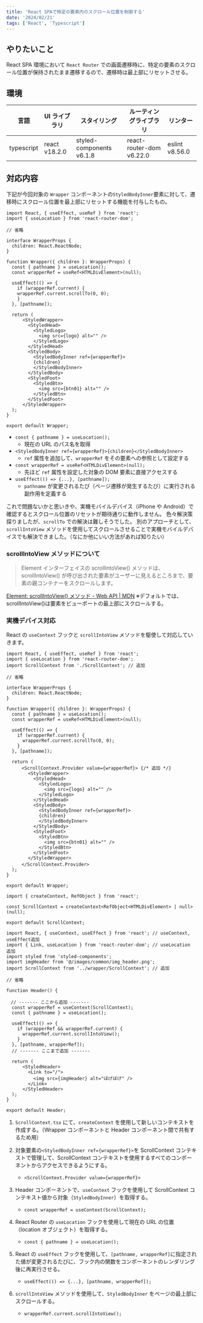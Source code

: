 ```yaml
---
title: 'React SPAで特定の要素内のスクロール位置を制御する'
date: '2024/02/21'
tags: ['React', 'Typescript']
---
```


## やりたいこと

React SPA 環境において `React Router` での画面遷移時に、特定の要素のスクロール位置が保持されたまま遷移するので、遷移時は最上部にリセットさせる。

## 環境

| 言語       | UI ライブラリ | スタイリング             | ルーティングライブラリ   | リンター       |
| ---------- | ------------- | ------------------------ | ------------------------ | -------------- |
| typescript | react v18.2.0 | styled-components v6.1.8 | react-router-dom v6.22.0 | eslint v8.56.0 |

## 対応内容

下記が今回対象の `Wrapper` コンポーネントの`StyledBodyInner`要素に対して、遷移時にスクロール位置を最上部にリセットする機能を付与したもの。

```tsx:src/components/layouts/wrapper/Wrapper.tsx
import React, { useEffect, useRef } from 'react';
import { useLocation } from 'react-router-dom';

// 省略

interface WrapperProps {
  children: React.ReactNode;
}

function Wrapper({ children }: WrapperProps) {
  const { pathname } = useLocation();
  const wrapperRef = useRef<HTMLDivElement>(null);

  useEffect(() => {
    if (wrapperRef.current) {
    wrapperRef.current.scrollTo(0, 0);
    }
  }, [pathname]);

  return (
      <StyledWrapper>
        <StyledHead>
          <StyledLogo>
            <img src={logo} alt="" />
          </StyledLogo>
        </StyledHead>
        <StyledBody>
          <StyledBodyInner ref={wrapperRef}>
          {children}
          </StyledBodyInner>
        </StyledBody>
        <StyledFoot>
          <StyledBtn>
            <img src={btn01} alt="" />
          </StyledBtn>
        </StyledFoot>
      </StyledWrapper>
  );
}

export default Wrapper;
```

- `const { pathname } = useLocation();`
  - 現在の URL のパス名を取得
- `<StyledBodyInner ref={wrapperRef}>{children}</StyledBodyInner>`
  - `ref` 属性を追加して、`wrapperRef` をその要素への参照として設定する
- `const wrapperRef = useRef<HTMLDivElement>(null);`
  - 先ほど `ref` 属性を設定した対象の DOM 要素に直接アクセスする
- `useEffect(() => {...}, [pathname]);`
  - `pathname` が変更されるたび（ページ遷移が発生するたび）に実行される副作用を定義する

これで問題ないかと思いきや、実機モバイルデバイス（iPhone や Android）で確認するとスクロール位置のリセットが期待通りに動作しません。
色々解決策探りましたが、`scrollTo` での解決は難しそうでした。
別のアプローチとして、`scrollIntoView` メソッドを使用してスクロールさせることで実機モバイルデバイスでも解決できました。（なにか他にいい方法があれば知りたい）

### scrollIntoView メソッドについて

> Element インターフェイスの scrollIntoView() メソッドは、 scrollIntoView() が呼び出された要素がユーザーに見えるところまで、要素の親コンテナーをスクロールします。

[Element: scrollIntoView() メソッド - Web API | MDN](https://developer.mozilla.org/ja/docs/Web/API/Element/scrollIntoView)
※デフォルトでは、scrollIntoView()は要素をビューポートの最上部にスクロールする。

### 実機デバイス対応

React の `useContext` フックと `scrollIntoView` メソッドを駆使して対応していきます。

```tsx:src/components/layouts/wrapper/Wrapper.tsx
import React, { useEffect, useRef } from 'react';
import { useLocation } from 'react-router-dom';
import ScrollContext from './ScrollContext'; // 追加

// 省略

interface WrapperProps {
  children: React.ReactNode;
}

function Wrapper({ children }: WrapperProps) {
  const { pathname } = useLocation();
  const wrapperRef = useRef<HTMLDivElement>(null);

  useEffect(() => {
    if (wrapperRef.current) {
      wrapperRef.current.scrollTo(0, 0);
    }
  }, [pathname]);

  return (
    　<ScrollContext.Provider value={wrapperRef}> {/* 追加 */}
        <StyledWrapper>
          <StyledHead>
            <StyledLogo>
              <img src={logo} alt="" />
            </StyledLogo>
          </StyledHead>
          <StyledBody>
            <StyledBodyInner ref={wrapperRef}>
            {children}
            </StyledBodyInner>
          </StyledBody>
          <StyledFoot>
            <StyledBtn>
              <img src={btn01} alt="" />
            </StyledBtn>
          </StyledFoot>
        </StyledWrapper>
    　</ScrollContext.Provider>
  );
}

export default Wrapper;
```

```tsx:src/components/layouts/wrapper/ScrollContext.tsx
import { createContext, RefObject } from 'react';

const ScrollContext = createContext<RefObject<HTMLDivElement> | null>(null);

export default ScrollContext;
```

```tsx:src/components/layouts/header/Header.tsx
import React, { useContext, useEffect } from 'react'; // useContext, useEffect追加
import { Link, useLocation } from 'react-router-dom'; // useLocation 追加
import styled from 'styled-components';
import imgHeader from '@/images/common/img_header.png';
import ScrollContext from '../wrapper/ScrollContext'; // 追加

// 省略

function Header() {

　// ------- ここから追加 -------
  const wrapperRef = useContext(ScrollContext);
  const { pathname } = useLocation();

  useEffect(() => {
    if (wrapperRef && wrapperRef.current) {
      wrapperRef.current.scrollIntoView();
    }
  }, [pathname, wrapperRef]);
  // ------- ここまで追加 -------

  return (
      <StyledHeader>
        <Link to="/">
          <img src={imgHeader} alt="ほげほげ" />
        </Link>
      </StyledHeader>
  );
}

export default Header;
```

1. `ScrollContext.tsx` にて、`createContext` を使用して新しいコンテキストを作成する。（Wrapper コンポーネントと Header コンポーネント間で共有するため用）

2. 対象要素の`<StyledBodyInner ref={wrapperRef}>`を ScrollContext コンテキストで管理して、ScrollContext コンテキストを使用するすべてのコンポーネントからアクセスできるようにする。
   - `<ScrollContext.Provider value={wrapperRef}>`
3. Header コンポーネントで、`useContext` フックを使用して ScrollContext コンテキスト値から対象（`StyledBodyInner`）を取得する。
   - `const wrapperRef = useContext(ScrollContext);`
4. React Router の `useLocation` フックを使用して現在の URL の位置（location オブジェクト）を取得する。
   - `const { pathname } = useLocation();`
5. React の `useEffect` フックを使用して、`[pathname, wrapperRef]`に指定された値が変更されるたびに、フック内の関数をコンポーネントのレンダリング後に再実行させる。
   - `useEffect(() => {...}, [pathname, wrapperRef]);`
6. `scrollIntoView` メソッドを使用して、`StyledBodyInner` をページの最上部にスクロールする。
   - `wrapperRef.current.scrollIntoView();`

